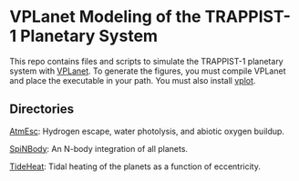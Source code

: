 VPLanet Modeling of the TRAPPIST-1 Planetary System
============

This repo contains files and scripts to simulate the TRAPPIST-1 planetary system with [VPLanet](https://github.com/VirtualPlanetaryLaboratory/vplanet>). To generate the figures, you must compile VPLanet and place the executable in your path. You must also install [vplot](https://github.com/VirtualPlanetaryLaboratory/vplot). 

Directories
-----------

[AtmEsc](AtmEsc): Hydrogen escape, water photolysis, and abiotic oxygen buildup.

[SpiNBody](SpiNBody>): An N-body integration of all planets.

[TideHeat](TideHeat): Tidal heating of the planets as a function of eccentricity.
